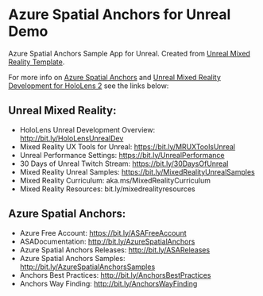 # Azure Spatial Anchors for Unreal Demo

Azure Spatial Anchors Sample App for Unreal. Created from [Unreal Mixed Reality Template](https://github.com/Yonet/30DaysOfUnrealEngine).

For more info on [Azure Spatial Anchors](https://docs.microsoft.com/en-us/azure/spatial-anchors/?WT.mc_id=github-unrealasasample-ayyonet) and [Unreal Mixed Reality Development for HoloLens 2](https://docs.microsoft.com/en-us/windows/mixed-reality/unreal-development-overview?WT.mc_id=github-unrealasasample-ayyonet) see the links below:

## Unreal Mixed Reality:

* HoloLens Unreal Development Overview: http://bit.ly/HoloLensUnrealDev
* Mixed Reality UX Tools for Unreal:
https://bit.ly/MRUXToolsUnreal
* Unreal Performance Settings: https://bit.ly/UnrealPerformance
* 30 Days of Unreal Twitch Stream: https://bit.ly/30DaysOfUnreal
* Mixed Reality Unreal Samples: https://bit.ly/MixedRealityUnrealSamples
* Mixed Reality Curriculum:  aka.ms/MixedRealityCurriculum
* Mixed Reality Resources:  bit.ly/mixedrealityresources

## Azure Spatial Anchors: 

* Azure Free Account: https://bit.ly/ASAFreeAccount
* ASADocumentation: http://bit.ly/AzureSpatialAnchors
* Azure Spatial Anchors Releases: http://bit.ly/ASAReleases
* Azure Spatial Anchors Samples: http://bit.ly/AzureSpatialAnchorsSamples
* Anchors Best Practices: http://bit.ly/AnchorsBestPractices
* Anchors Way Finding: http://bit.ly/AnchorsWayFinding
